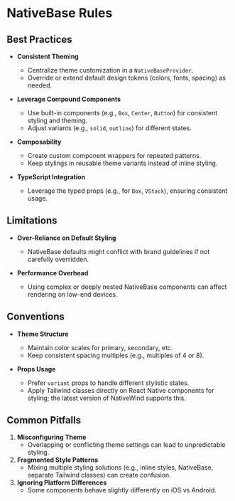 # NativeBase Rules

## Best Practices
- **Consistent Theming**  
  - Centralize theme customization in a `NativeBaseProvider`.  
  - Override or extend default design tokens (colors, fonts, spacing) as needed.

- **Leverage Compound Components**  
  - Use built-in components (e.g., `Box`, `Center`, `Button`) for consistent styling and theming.  
  - Adjust variants (e.g., `solid`, `outline`) for different states.

- **Composability**  
  - Create custom component wrappers for repeated patterns.  
  - Keep stylings in reusable theme variants instead of inline styling.

- **TypeScript Integration**  
  - Leverage the typed props (e.g., for `Box`, `VStack`), ensuring consistent usage.

## Limitations
- **Over-Reliance on Default Styling**  
  - NativeBase defaults might conflict with brand guidelines if not carefully overridden.

- **Performance Overhead**  
  - Using complex or deeply nested NativeBase components can affect rendering on low-end devices.

## Conventions
- **Theme Structure**  
  - Maintain color scales for primary, secondary, etc.  
  - Keep consistent spacing multiples (e.g., multiples of 4 or 8).

- **Props Usage**  
  - Prefer `variant` props to handle different stylistic states.  
  - Apply Tailwind classes directly on React Native components for styling; the latest version of NativeWind supports this.

## Common Pitfalls
1. **Misconfiguring Theme**  
   - Overlapping or conflicting theme settings can lead to unpredictable styling.
2. **Fragmented Style Patterns**  
   - Mixing multiple styling solutions (e.g., inline styles, NativeBase, separate Tailwind classes) can create confusion.
3. **Ignoring Platform Differences**  
   - Some components behave slightly differently on iOS vs Android.
